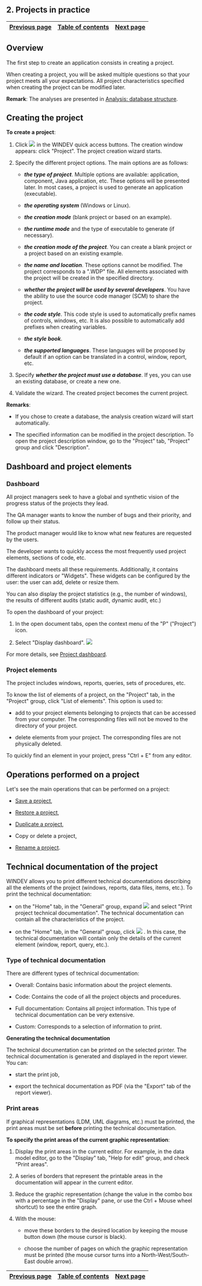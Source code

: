 


## 2. Projects in practice
			



| [Previous page](../Concepts_WD/1410086967.md) | [Table of contents](../Concepts_WD/1410087098.md) | [Next page](../Concepts_WD/1410086969.md) |
| --- | --- | --- |



<a name="NOTE1"></a>
<a name="NOTE1_1"></a>


## Overview
<a name="overview_ELTTEXTE000319"></a>
The first step to create an application consists in creating a project.

When creating a project, you will be asked multiple questions so that your project meets all your expectations. All project characteristics specified when creating the project can be modified later.

**Remark**: The analyses are presented in [Analysis: database structure](../Concepts_WD/1410087050.md).

<a name="NOTE2"></a>
<a name="NOTE2_1"></a>


## Creating the project
<a name="creating_the_project_ELTTEXTE000343"></a>
**To create a project**:

1. Click ![](https://doc.pcsoft.fr/en-US/images/image.awp?langid=3&name=ICO_Cr%E9er_cpt.gif)
 in the WINDEV quick access buttons. The creation window appears: click "Project". The project creation wizard starts.

2. Specify the different project options. The main options are as follows:

	- ***the type of project***. Multiple options are available: application, component, Java application, etc. These options will be presented later. In most cases, a project is used to generate an application (executable).

	- ***the operating system*** (Windows or Linux).

	- ***the creation mode*** (blank project or based on an example). 

	- ***the runtime mode*** and the type of executable to generate (if necessary). 

	- ***the creation mode of the project***. You can create a blank project or a project based on an existing example.

	- ***the name and location***. These options cannot be modified. The project corresponds to a ".WDP" file. All elements associated with the project will be created in the specified directory.

	- ***whether the project will be used by several developers***. You have the ability to use the source code manager (SCM) to share the project.

	- ***the code style***. This code style is used to automatically prefix names of controls, windows, etc. It is also possible to automatically add prefixes when creating variables. 

	- ***the style book***.

	- ***the supported languages***. These languages will be proposed by default if an option can be translated in a control, window, report, etc.




3. Specify ***whether the project must use a database***. If yes, you can use an existing database, or create a new one.

4. Validate the wizard. The created project becomes the current project.




**Remarks**:

- If you chose to create a database, the analysis creation wizard will start automatically.

- The specified information can be modified in the project description. To open the project description window, go to the "Project" tab, "Project" group and click "Description".




<a name="NOTE3"></a>
<a name="NOTE3_1"></a>


## Dashboard and project elements
<a name="dashboard_and_project_elements_ELTTEXTE000367"></a>


### Dashboard
<a name="dashboard_ELTPARAGRAPHE000072"></a>

All project managers seek to have a global and synthetic vision of the progress status of the projects they lead.

The QA manager wants to know the number of bugs and their priority, and follow up their status.

The product manager would like to know what new features are requested by the users.

The developer wants to quickly access the most frequently used project elements, sections of code, etc.

The dashboard meets all these requirements. Additionally, it contains different indicators or "Widgets". These widgets can be configured by the user: the user can add, delete or resize them.

You can also display the project statistics (e.g., the number of windows), the results of different audits (static audit, dynamic audit, etc.)

To open the dashboard of your project:

1. In the open document tabs, open the context menu of the "P" ("Project") icon.

2. Select "Display dashboard". 
![](https://doc.pcsoft.fr/en-US/images/image.awp?langid=3&name=P1_Tableau%20de%20bord%20-%20Afficher%20depuis%20menu%20ctx%20-%20HC%20N%B0001.gif)



For more details, see [Project dashboard](../Concepts_WD/1410086982.md).
<a name="NOTE3_2"></a>


### Project elements
<a name="project_elements_ELTPARAGRAPHE000102"></a>

The project includes windows, reports, queries, sets of procedures, etc.

To know the list of elements of a project, on the "Project" tab, in the "Project" group, click "List of elements". 
This option is used to:

- add to your project elements belonging to projects that can be accessed from your computer. The corresponding files will not be moved to the directory of your project.

- delete elements from your project. The corresponding files are not physically deleted.




To quickly find an element in your project, press "Ctrl + E" from any editor.

<a name="NOTE4"></a>
<a name="NOTE4_1"></a>


## Operations performed on a project
<a name="operations_performed_project_ELTTEXTE000397"></a>
Let's see the main operations that can be performed on a project:

- [Save a project](../Editeurs/2030014.md),

- [Restore a project](../Editeurs/2030038.md),

- [Duplicate a project](../Editeurs/2030018.md),

- Copy or delete a project, 

- [Rename a project](../Editeurs/9500216.md).




<a name="NOTE5"></a>
<a name="NOTE5_1"></a>


## Technical documentation of the project
<a name="technical_documentation_the_project_ELTTEXTE000421"></a>
WINDEV allows you to print different technical documentations describing all the elements of the project (windows, reports, data files, items, etc.). To print the technical documentation:

- on the "Home" tab, in the "General" group, expand ![](https://doc.pcsoft.fr/en-US/images/image.awp?langid=3&name=ICO_Imprimer_cpt.gif)
 and select "Print project technical documentation". The technical documentation can contain all the characteristics of the project.

- on the "Home" tab, in the "General" group, click ![](https://doc.pcsoft.fr/en-US/images/image.awp?langid=3&name=ICO_Imprimer_cpt.gif)
. In this case, the technical documentation will contain only the details of the current element (window, report, query, etc.).



<a name="NOTE5_2"></a>


### Type of technical documentation
<a name="type_technical_documentation_ELTPARAGRAPHE000191"></a>

There are different types of technical documentation:

- Overall: Contains basic information about the project elements.

- Code: Contains the code of all the project objects and procedures.

- Full documentation: Contains all project information. This type of technical documentation can be very extensive.

- Custom: Corresponds to a selection of information to print.




**Generating the technical documentation**

The technical documentation can be printed on the selected printer. The technical documentation is generated and displayed in the report viewer. You can:

- start the print job, 

- export the technical documentation as PDF (via the "Export" tab of the report viewer).





<a name="NOTE5_3"></a>


### Print areas
<a name="print_areas_ELTPARAGRAPHE000222"></a>

If graphical representations (LDM, UML diagrams, etc.) must be printed, the print areas must be set **before** printing the technical documentation.

**To specify the print areas of the current graphic representation**:

1. Display the print areas in the current editor. For example, in the data model editor, go to the "Display" tab, "Help for edit" group, and check "Print areas". 

2. A series of borders that represent the printable areas in the documentation will appear in the current editor.

3. Reduce the graphic representation (change the value in the combo box with a percentage in the "Display" pane, or use the Ctrl + Mouse wheel shortcut) to see the entire graph.

4. With the mouse:

	- move these borders to the desired location by keeping the mouse button down (the mouse cursor is black).

	- choose the number of pages on which the graphic representation must be printed (the mouse cursor turns into a North-West/South-East double arrow).







| [Previous page](../Concepts_WD/1410086967.md) | [Table of contents](../Concepts_WD/1410087098.md) | [Next page](../Concepts_WD/1410086969.md) |
| --- | --- | --- |




